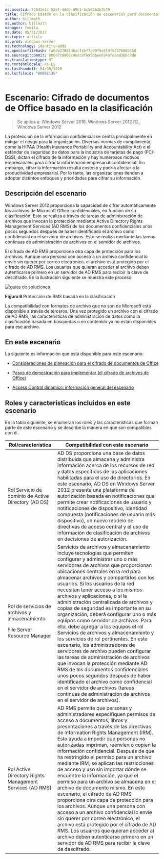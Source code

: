 ```yaml
---
ms.assetid: 73542e1c-53ef-4ddb-89b1-bc563b2bfb49
title: Cifrado basado en la clasificación de escenarios para documentos de Office
author: billmath
ms.author: billmath
manager: femila
ms.date: 05/31/2017
ms.topic: article
ms.prod: windows-server
ms.technology: identity-adds
ms.openlocfilehash: fa6de270d7d6acf4bf7c99f9a5f9f9457b80b55d
ms.sourcegitcommit: b00d7c8968c4adc8f699dbee694afe6ed36bc9de
ms.translationtype: MT
ms.contentlocale: es-ES
ms.lasthandoff: 04/08/2020
ms.locfileid: "80861138"
---
```

# <a name="scenario-classification-based-encryption-for-office-documents"></a>Escenario: Cifrado de documentos de Office basado en la clasificación

>Se aplica a: Windows Server 2016, Windows Server 2012 R2, Windows Server 2012

La protección de la información confidencial se centra principalmente en mitigar el riesgo para la organización. Diversas normas de cumplimiento, como la HIPAA (Health Insurance Portability and Accountability Act) o el estándar de seguridad de datos para la industria de tarjetas de pago (PCI-DSS), dictan el cifrado de la información y hay numerosos motivos empresariales para cifrar la información empresarial confidencial. Sin embargo, cifrar la información resulta costoso y podría afectar a la productividad empresarial. Por lo tanto, las organizaciones tienden a adoptar distintos enfoques y prioridades para cifrar su información.  
  
## <a name="scenario-description"></a><a name="BKMK_OVER"></a>Descripción del escenario  
 Windows Server 2012 proporciona la capacidad de cifrar automáticamente los archivos de Microsoft Office confidenciales, en función de su clasificación. Esto se realiza a través de tareas de administración de archivos que invocan la protección mediante Active Directory Rights Management Services (AD RMS) de los documentos confidenciales unos pocos segundos después de haber identificado el archivo como confidencial en el servidor de archivos. Esto se realiza mediante las tareas continuas de administración de archivos en el servidor de archivos.  
  
El cifrado de AD RMS proporciona otra capa de protección para los archivos. Aunque una persona con acceso a un archivo confidencial lo envíe sin querer por correo electrónico, el archivo está protegido por el cifrado de AD RMS. Los usuarios que quieran acceder al archivo deben autenticarse primero en un servidor de AD RMS para recibir la clave de descifrado. En la ilustración siguiente se muestra este proceso.  
  
![guías de soluciones](media/Scenario--Classification-Based-Encryption-for-Office-Documents/DynamicAccessControl_RevGuide_6.JPG)  
  
**Figura 6** Protección de RMS basada en la clasificación  
  
La compatibilidad con formatos de archivo que no son de Microsoft está disponible a través de terceros. Una vez protegido un archivo con el cifrado de AD RMS, las características de administración de datos como la clasificación basada en búsquedas o en contenido ya no están disponibles para ese archivo.  
  
## <a name="in-this-scenario"></a>En este escenario  
La siguiente es información que está disponible para este escenario:  
  
-   [Consideraciones de planeación para el cifrado de documentos de Office](assetId:///14714ba6-d6a2-45e4-aae5-d3318817e52a)  
  
-   [Pasos de demostración para implementar &#40;el cifrado de archivos de Office&#41;](Deploy-Encryption-of-Office-Files--Demonstration-Steps-.md)  
  
-   [Access Control dinámico: información general del escenario](Dynamic-Access-Control--Scenario-Overview.md)  
  
## <a name="roles-and-features-included-in-this-scenario"></a><a name="BKMK_NEW"></a>Roles y características incluidos en este escenario  
En la tabla siguiente, se enumeran los roles y las características que forman parte de este escenario y se describe la manera en que son compatibles con él.  
  
|Rol/característica|Compatibilidad con este escenario|  
|-----------------|---------------------------------|  
|Rol Servicio de dominio de Active Directory (AD DS)|AD DS proporciona una base de datos distribuida que almacena y administra información acerca de los recursos de red y datos específicos de las aplicaciones habilitadas para el uso de directorios. En este escenario, AD DS en Windows Server 2012 presenta una plataforma de autorización basada en notificaciones que permite crear notificaciones de usuario y notificaciones de dispositivo, identidad compuesta (notificaciones de usuario más dispositivo), un nuevo modelo de directivas de acceso central y el uso de información de clasificación de archivos en decisiones de autorización.|  
|Rol de servicios de archivos y almacenamiento<p>File Server Resource Manager|Servicios de archivos y almacenamiento incluye tecnologías que permiten configurar y administrar uno o más servidores de archivos que proporcionan ubicaciones centrales en la red para almacenar archivos y compartirlos con los usuarios. Si los usuarios de la red necesitan tener acceso a los mismos archivos y aplicaciones, o si la administración centralizada de archivos y copias de seguridad es importante en su organización, deberá configurar uno o más equipos como servidor de archivos. Para ello, debe agregar a los equipos el rol Servicios de archivos y almacenamiento y los servicios de rol pertinentes. En este escenario, los administradores de servidores de archivo pueden configurar las tareas de administración de archivos que invocan la protección mediante AD RMS de los documentos confidenciales unos pocos segundos después de haber identificado el archivo como confidencial en el servidor de archivos (tareas continuas de administración de archivos en el servidor de archivos).|  
|Rol Active Directory Rights Management Services (AD RMS)|AD RMS permite que personas y administradores especifiquen permisos de acceso a documentos, libros y presentaciones a través de las directivas de Information Rights Management (IRM). Esto ayuda a impedir que personas no autorizadas impriman, reenvíen o copien la información confidencial. Después de que ha restringido el permiso para un archivo mediante IRM, se aplican las restricciones de acceso y uso sin importar dónde se encuentre la información, ya que el permiso para un archivo se almacena en el archivo de documento mismo. En este escenario, el cifrado de AD RMS proporciona otra capa de protección para los archivos. Aunque una persona con acceso a un archivo confidencial lo envíe sin querer por correo electrónico, el archivo está protegido por el cifrado de AD RMS. Los usuarios que quieran acceder al archivo deben autenticarse primero en un servidor de AD RMS para recibir la clave de descifrado.|  
  


